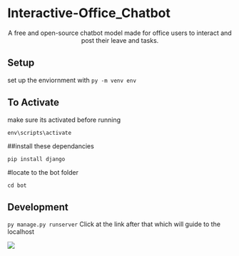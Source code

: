  
# Interactive-Office_Chatbot

<div align="center">
A free and open-source chatbot model made for office users to interact and post their leave and tasks.


</div>



## Setup

set up the enviornment with `py -m venv env`

## To Activate

make sure its activated before running

`env\scripts\activate`

##install these dependancies

`pip install django`

#locate to the bot folder

`cd bot`

## Development

`py manage.py runserver`
Click at the link after that which will guide to the localhost 

  <img src="[https://imgur.com/a/QW8zO4X](https://imgur.com/AGo5mjd)" />




